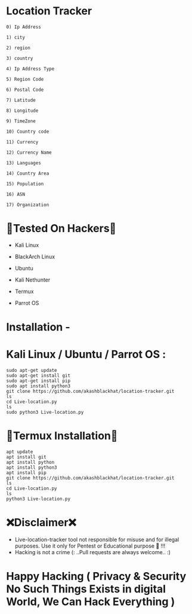 # Location Tracker 

    0) Ip Address
    
    1) city
    
    2) region
    
    3) country
    
    4) Ip Address Type
    
    5) Region Code
    
    6) Postal Code
    
    7) Latitude
    
    8) Longitude
    
    9) TimeZone 
    
    10) Country code
    
    11) Currency
    
    12) Currency Name
    
    13) Languages 
    
    14) Country Area
    
    15) Population
    
    16) ASN
    
    17) Organization
    
 # 🔗Tested On Hackers🔗
 
* Kali Linux

* BlackArch Linux

* Ubuntu

* Kali Nethunter

* Termux

* Parrot OS

# Installation -
# Kali Linux / Ubuntu / Parrot OS :

    sudo apt-get update
    sudo apt-get install git
    sudo apt-get install pip
    sudo apt install python3
    git clone https://github.com/akashblackhat/location-tracker.git
    ls
    cd Live-location.py 
    ls
    sudo python3 Live-location.py
    
# 🔰Termux Installation🔰

    apt update 
    apt install git 
    apt install python
    apt install python3
    apt install pip
    git clone https://github.com/akashblackhat/location-tracker.git
    ls
    cd Live-location.py
    ls
    python3 Live-location.py
    
# ❌Disclaimer❌
* Live-location-tracker tool not responsible for misuse and for illegal purposes. Use it only for Pentest or Educational purpose 🏴 !!!
* Hacking is not a crime (: ..Pull requests are always welcome.. :)
# Happy Hacking ( Privacy & Security No Such Things Exists in digital World, We Can Hack Everything )

    
